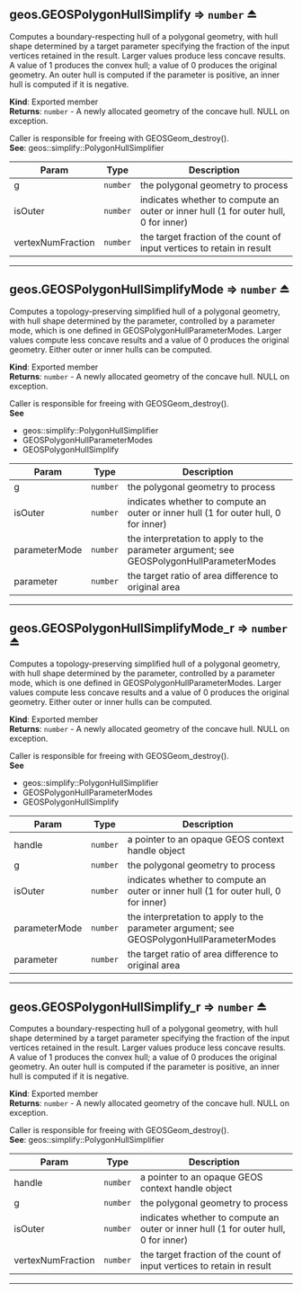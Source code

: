 <a name="exp_module_geos--geos.GEOSPolygonHullSimplify"></a>

## geos.GEOSPolygonHullSimplify ⇒ <code>number</code> ⏏
Computes a boundary-respecting hull of a polygonal geometry,
with hull shape determined by a target parameter
specifying the fraction of the input vertices retained in the result.
Larger values produce less concave results.
A value of 1 produces the convex hull; a value of 0 produces the original geometry.
An outer hull is computed if the parameter is positive,
an inner hull is computed if it is negative.

**Kind**: Exported member  
**Returns**: <code>number</code> - A newly allocated geometry of the concave hull. NULL on exception.

Caller is responsible for freeing with GEOSGeom_destroy().  
**See**: geos::simplify::PolygonHullSimplifier  

| Param | Type | Description |
| --- | --- | --- |
| g | <code>number</code> | the polygonal geometry to process |
| isOuter | <code>number</code> | indicates whether to compute an outer or inner hull (1 for outer hull, 0 for inner) |
| vertexNumFraction | <code>number</code> | the target fraction of the count of input vertices to retain in result |


---
<a name="exp_module_geos--geos.GEOSPolygonHullSimplifyMode"></a>

## geos.GEOSPolygonHullSimplifyMode ⇒ <code>number</code> ⏏
Computes a topology-preserving simplified hull of a polygonal geometry,
with hull shape determined by the parameter, controlled by a parameter
mode, which is one defined in GEOSPolygonHullParameterModes.
Larger values compute less concave results and a value of 0
produces the original geometry.
Either outer or inner hulls can be computed.

**Kind**: Exported member  
**Returns**: <code>number</code> - A newly allocated geometry of the concave hull. NULL on exception.

Caller is responsible for freeing with GEOSGeom_destroy().  
**See**

- geos::simplify::PolygonHullSimplifier
- GEOSPolygonHullParameterModes
- GEOSPolygonHullSimplify


| Param | Type | Description |
| --- | --- | --- |
| g | <code>number</code> | the polygonal geometry to process |
| isOuter | <code>number</code> | indicates whether to compute an outer or inner hull (1 for outer hull, 0 for inner) |
| parameterMode | <code>number</code> | the interpretation to apply to the parameter argument; see GEOSPolygonHullParameterModes |
| parameter | <code>number</code> | the target ratio of area difference to original area |


---
<a name="exp_module_geos--geos.GEOSPolygonHullSimplifyMode_r"></a>

## geos.GEOSPolygonHullSimplifyMode\_r ⇒ <code>number</code> ⏏
Computes a topology-preserving simplified hull of a polygonal geometry,
with hull shape determined by the parameter, controlled by a parameter
mode, which is one defined in GEOSPolygonHullParameterModes.
Larger values compute less concave results and a value of 0
produces the original geometry.
Either outer or inner hulls can be computed.

**Kind**: Exported member  
**Returns**: <code>number</code> - A newly allocated geometry of the concave hull. NULL on exception.

Caller is responsible for freeing with GEOSGeom_destroy().  
**See**

- geos::simplify::PolygonHullSimplifier
- GEOSPolygonHullParameterModes
- GEOSPolygonHullSimplify


| Param | Type | Description |
| --- | --- | --- |
| handle | <code>number</code> | a pointer to an opaque GEOS context handle object |
| g | <code>number</code> | the polygonal geometry to process |
| isOuter | <code>number</code> | indicates whether to compute an outer or inner hull (1 for outer hull, 0 for inner) |
| parameterMode | <code>number</code> | the interpretation to apply to the parameter argument; see GEOSPolygonHullParameterModes |
| parameter | <code>number</code> | the target ratio of area difference to original area |


---
<a name="exp_module_geos--geos.GEOSPolygonHullSimplify_r"></a>

## geos.GEOSPolygonHullSimplify\_r ⇒ <code>number</code> ⏏
Computes a boundary-respecting hull of a polygonal geometry,
with hull shape determined by a target parameter
specifying the fraction of the input vertices retained in the result.
Larger values produce less concave results.
A value of 1 produces the convex hull; a value of 0 produces the original geometry.
An outer hull is computed if the parameter is positive,
an inner hull is computed if it is negative.

**Kind**: Exported member  
**Returns**: <code>number</code> - A newly allocated geometry of the concave hull. NULL on exception.

Caller is responsible for freeing with GEOSGeom_destroy().  
**See**: geos::simplify::PolygonHullSimplifier  

| Param | Type | Description |
| --- | --- | --- |
| handle | <code>number</code> | a pointer to an opaque GEOS context handle object |
| g | <code>number</code> | the polygonal geometry to process |
| isOuter | <code>number</code> | indicates whether to compute an outer or inner hull (1 for outer hull, 0 for inner) |
| vertexNumFraction | <code>number</code> | the target fraction of the count of input vertices to retain in result |


---
